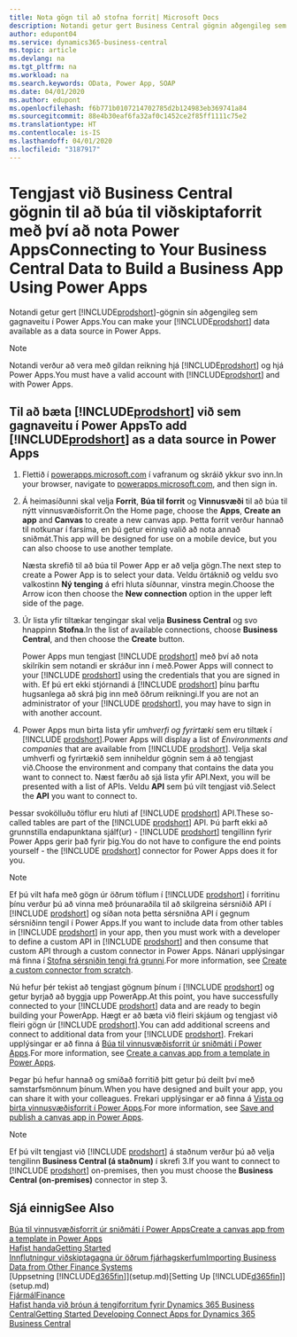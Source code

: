 ```yaml
---
title: Nota gögn til að stofna forrit| Microsoft Docs
description: Notandi getur gert Business Central gögnin aðgengileg sem gagnaveitu og tiltekið OData vefslóð úr vefþjónustunni til að búa til viðskiptaforrit með því að nota Power Apps.
author: edupont04
ms.service: dynamics365-business-central
ms.topic: article
ms.devlang: na
ms.tgt_pltfrm: na
ms.workload: na
ms.search.keywords: OData, Power App, SOAP
ms.date: 04/01/2020
ms.author: edupont
ms.openlocfilehash: f6b771b0107214702785d2b124983eb369741a84
ms.sourcegitcommit: 88e4b30eaf6fa32af0c1452ce2f85ff1111c75e2
ms.translationtype: HT
ms.contentlocale: is-IS
ms.lasthandoff: 04/01/2020
ms.locfileid: "3187917"
---
```

# <a name="connecting-to-your-business-central-data-to-build-a-business-app-using-power-apps"></a><span data-ttu-id="d245f-103">Tengjast við Business Central gögnin til að búa til viðskiptaforrit með því að nota Power Apps</span><span class="sxs-lookup"><span data-stu-id="d245f-103">Connecting to Your Business Central Data to Build a Business App Using Power Apps</span></span>

<span data-ttu-id="d245f-104">Notandi getur gert [!INCLUDE[prodshort](includes/prodshort.md)]-gögnin sín aðgengileg sem gagnaveitu í Power Apps.</span><span class="sxs-lookup"><span data-stu-id="d245f-104">You can make your [!INCLUDE[prodshort](includes/prodshort.md)] data available as a data source in Power Apps.</span></span>  

> [!NOTE]  
> <span data-ttu-id="d245f-105">Notandi verður að vera með gildan reikning hjá [!INCLUDE[prodshort](includes/prodshort.md)] og hjá Power Apps.</span><span class="sxs-lookup"><span data-stu-id="d245f-105">You must have a valid account with [!INCLUDE[prodshort](includes/prodshort.md)] and with Power Apps.</span></span>  

## <a name="to-add-prodshort-as-a-data-source-in-power-apps"></a><span data-ttu-id="d245f-106">Til að bæta [!INCLUDE[prodshort](includes/prodshort.md)] við sem gagnaveitu í Power Apps</span><span class="sxs-lookup"><span data-stu-id="d245f-106">To add [!INCLUDE[prodshort](includes/prodshort.md)] as a data source in Power Apps</span></span>

1. <span data-ttu-id="d245f-107">Flettið í [powerapps.microsoft.com](https://powerapps.microsoft.com/) í vafranum og skráið ykkur svo inn.</span><span class="sxs-lookup"><span data-stu-id="d245f-107">In your browser, navigate to [powerapps.microsoft.com](https://powerapps.microsoft.com/), and then sign in.</span></span>
2. <span data-ttu-id="d245f-108">Á heimasíðunni skal velja **Forrit**, **Búa til forrit** og **Vinnusvæði** til að búa til nýtt vinnusvæðisforrit.</span><span class="sxs-lookup"><span data-stu-id="d245f-108">On the Home page, choose the **Apps**, **Create an app** and **Canvas** to create a new canvas app.</span></span> <span data-ttu-id="d245f-109">Þetta forrit verður hannað til notkunar í farsíma, en þú getur einnig valið að nota annað sniðmát.</span><span class="sxs-lookup"><span data-stu-id="d245f-109">This app will be designed for use on a mobile device, but you can also choose to use another template.</span></span>

    <span data-ttu-id="d245f-110">Næsta skrefið til að búa til Power App er að velja gögn.</span><span class="sxs-lookup"><span data-stu-id="d245f-110">The next step to create a Power App is to select your data.</span></span> <span data-ttu-id="d245f-111">Veldu örtáknið og veldu svo valkostinn **Ný tenging** á efri hluta síðunnar, vinstra megin.</span><span class="sxs-lookup"><span data-stu-id="d245f-111">Choose the Arrow icon then choose the **New connection** option in the upper left side of the page.</span></span>
3. <span data-ttu-id="d245f-112">Úr lista yfir tiltækar tengingar skal velja **Business Central** og svo hnappinn **Stofna**.</span><span class="sxs-lookup"><span data-stu-id="d245f-112">In the list of available connections, choose **Business Central**, and then choose the **Create** button.</span></span>

    <span data-ttu-id="d245f-113">Power Apps mun tengjast [!INCLUDE [prodshort](includes/prodshort.md)] með því að nota skilríkin sem notandi er skráður inn í með.</span><span class="sxs-lookup"><span data-stu-id="d245f-113">Power Apps will connect to your [!INCLUDE [prodshort](includes/prodshort.md)] using the credentials that you are signed in with.</span></span> <span data-ttu-id="d245f-114">Ef þú ert ekki stjórnandi á [!INCLUDE [prodshort](includes/prodshort.md)] þínu þarftu hugsanlega að skrá þig inn með öðrum reikningi.</span><span class="sxs-lookup"><span data-stu-id="d245f-114">If you are not an administrator of your [!INCLUDE [prodshort](includes/prodshort.md)], you may have to sign in with another account.</span></span>  

4. <span data-ttu-id="d245f-115">Power Apps mun birta lista yfir *umhverfi og fyrirtæki* sem eru tiltæk í [!INCLUDE [prodshort](includes/prodshort.md)].</span><span class="sxs-lookup"><span data-stu-id="d245f-115">Power Apps will display a list of *Environments and companies* that are available from [!INCLUDE [prodshort](includes/prodshort.md)].</span></span> <span data-ttu-id="d245f-116">Velja skal umhverfi og fyrirtækið sem inniheldur gögnin sem á að tengjast við.</span><span class="sxs-lookup"><span data-stu-id="d245f-116">Choose the environment and company that contains the data you want to connect to.</span></span> <span data-ttu-id="d245f-117">Næst færðu að sjá lista yfir API.</span><span class="sxs-lookup"><span data-stu-id="d245f-117">Next, you will be presented with a list of APIs.</span></span> <span data-ttu-id="d245f-118">Veldu **API** sem þú vilt tengjast við.</span><span class="sxs-lookup"><span data-stu-id="d245f-118">Select the **API** you want to connect to.</span></span>

<span data-ttu-id="d245f-119">Þessar svokölluðu töflur eru hluti af [!INCLUDE [prodshort](includes/prodshort.md)] API.</span><span class="sxs-lookup"><span data-stu-id="d245f-119">These so-called tables are part of the [!INCLUDE [prodshort](includes/prodshort.md)] API.</span></span> <span data-ttu-id="d245f-120">Þú þarft ekki að grunnstilla endapunktana sjálf(ur) - [!INCLUDE [prodshort](includes/prodshort.md)] tengillinn fyrir Power Apps gerir það fyrir þig.</span><span class="sxs-lookup"><span data-stu-id="d245f-120">You do not have to configure the end points yourself - the [!INCLUDE [prodshort](includes/prodshort.md)] connector for Power Apps does it for you.</span></span>  

> [!NOTE]
> <span data-ttu-id="d245f-121">Ef þú vilt hafa með gögn úr öðrum töflum í [!INCLUDE [prodshort](includes/prodshort.md)] í forritinu þínu verður þú að vinna með þróunaraðila til að skilgreina sérsniðið API í [!INCLUDE [prodshort](includes/prodshort.md)] og síðan nota þetta sérsniðna API í gegnum sérsniðinn tengil í Power Apps.</span><span class="sxs-lookup"><span data-stu-id="d245f-121">If you want to include data from other tables in [!INCLUDE [prodshort](includes/prodshort.md)] in your app, then you must work with a developer to define a custom API in [!INCLUDE [prodshort](includes/prodshort.md)] and then consume that custom API through a custom connector in Power Apps.</span></span> <span data-ttu-id="d245f-122">Nánari upplýsingar má finna í [Stofna sérsniðin tengi frá grunni](/connectors/custom-connectors/define-blank).</span><span class="sxs-lookup"><span data-stu-id="d245f-122">For more information, see [Create a custom connector from scratch](/connectors/custom-connectors/define-blank).</span></span>  

<span data-ttu-id="d245f-123">Nú hefur þér tekist að tengjast gögnum þínum í [!INCLUDE [prodshort](includes/prodshort.md)] og getur byrjað að byggja upp PowerApp.</span><span class="sxs-lookup"><span data-stu-id="d245f-123">At this point, you have successfully connected to your [!INCLUDE [prodshort](includes/prodshort.md)] data and are ready to begin building your PowerApp.</span></span> <span data-ttu-id="d245f-124">Hægt er að bæta við fleiri skjáum og tengjast við fleiri gögn úr [!INCLUDE [prodshort](includes/prodshort.md)].</span><span class="sxs-lookup"><span data-stu-id="d245f-124">You can add additional screens and connect to additional data from your [!INCLUDE [prodshort](includes/prodshort.md)].</span></span> <span data-ttu-id="d245f-125">Frekari upplýsingar er að finna á [Búa til vinnusvæðisforrit úr sniðmáti í Power Apps](/powerapps/maker/canvas-apps/get-started-test-drive).</span><span class="sxs-lookup"><span data-stu-id="d245f-125">For more information, see [Create a canvas app from a template in Power Apps](/powerapps/maker/canvas-apps/get-started-test-drive).</span></span>  

<span data-ttu-id="d245f-126">Þegar þú hefur hannað og smíðað forritið þitt getur þú deilt því með samstarfsmönnum þínum.</span><span class="sxs-lookup"><span data-stu-id="d245f-126">When you have designed and built your app, you can share it with your colleagues.</span></span> <span data-ttu-id="d245f-127">Frekari upplýsingar er að finna á [Vista og birta vinnusvæðisforrit í Power Apps](/powerapps/maker/canvas-apps/save-publish-app).</span><span class="sxs-lookup"><span data-stu-id="d245f-127">For more information, see [Save and publish a canvas app in Power Apps](/powerapps/maker/canvas-apps/save-publish-app).</span></span>  

> [!NOTE]
> <span data-ttu-id="d245f-128">Ef þú vilt tengjast við [!INCLUDE [prodshort](includes/prodshort.md)] á staðnum verður þú að velja tengilinn **Business Central (á staðnum)** í skrefi 3.</span><span class="sxs-lookup"><span data-stu-id="d245f-128">If you want to connect to [!INCLUDE [prodshort](includes/prodshort.md)] on-premises, then you must choose the **Business Central (on-premises)** connector in step 3.</span></span>  

## <a name="see-also"></a><span data-ttu-id="d245f-129">Sjá einnig</span><span class="sxs-lookup"><span data-stu-id="d245f-129">See Also</span></span>

[<span data-ttu-id="d245f-130">Búa til vinnusvæðisforrit úr sniðmáti í Power Apps</span><span class="sxs-lookup"><span data-stu-id="d245f-130">Create a canvas app from a template in Power Apps</span></span>](/powerapps/maker/canvas-apps/get-started-test-drive)  
[<span data-ttu-id="d245f-131">Hafist handa</span><span class="sxs-lookup"><span data-stu-id="d245f-131">Getting Started</span></span>](product-get-started.md)  
[<span data-ttu-id="d245f-132">Innflutningur viðskiptagagna úr öðrum fjárhagskerfum</span><span class="sxs-lookup"><span data-stu-id="d245f-132">Importing Business Data from Other Finance Systems</span></span>](across-import-data-configuration-packages.md)  
<span data-ttu-id="d245f-133">[Uppsetning [!INCLUDE[d365fin](includes/d365fin_md.md)]](setup.md)</span><span class="sxs-lookup"><span data-stu-id="d245f-133">[Setting Up [!INCLUDE[d365fin](includes/d365fin_md.md)]](setup.md)</span></span>  
[<span data-ttu-id="d245f-134">Fjármál</span><span class="sxs-lookup"><span data-stu-id="d245f-134">Finance</span></span>](finance.md)  
[<span data-ttu-id="d245f-135">Hafist handa við þróun á tengiforritum fyrir Dynamics 365 Business Central</span><span class="sxs-lookup"><span data-stu-id="d245f-135">Getting Started Developing Connect Apps for Dynamics 365 Business Central</span></span>](/dynamics365/business-central/dev-itpro/developer/devenv-develop-connect-apps)  

